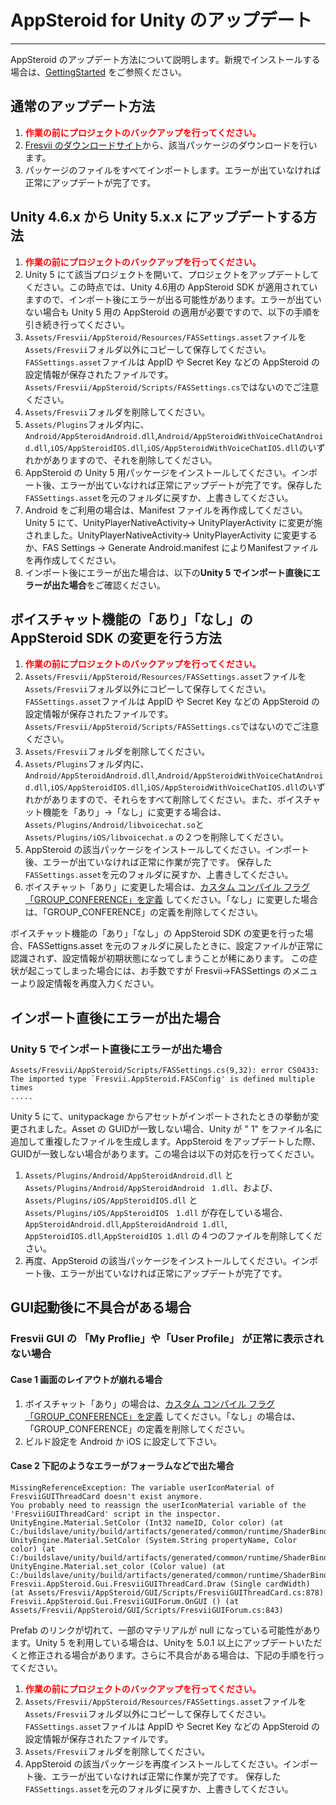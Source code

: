 # AppSteroid for Unity のアップデート

----------

AppSteroid のアップデート方法について説明します。新規でインストールする場合は、[GettingStarted](GettingStarted.md) をご参照ください。

## 通常のアップデート方法
1. **<span style="color:red">作業の前にプロジェクトのバックアップを行ってください。</span>**
2. [Fresvii のダウンロードサイト](https://fresvii.com/downloads)から、該当パッケージのダウンロードを行います。
3. パッケージのファイルをすべてインポートします。エラーが出ていなければ正常にアップデートが完了です。

## Unity 4.6.x から Unity 5.x.x にアップデートする方法
1. **<span style="color:red">作業の前にプロジェクトのバックアップを行ってください。</span>**
2. Unity 5 にて該当プロジェクトを開いて、プロジェクトをアップデートしてください。この時点では、Unity 4.6用の AppSteroid SDK が適用されていますので、インポート後にエラーが出る可能性があります。エラーが出ていない場合も Unity 5 用の AppSteroid の適用が必要ですので、以下の手順を引き続き行ってください。
3. `Assets/Fresvii/AppSteroid/Resources/FASSettings.asset`ファイルを`Assets/Fresvii`フォルダ以外にコピーして保存してください。`FASSettings.asset`ファイルは AppID や Secret Key などの AppSteroid の設定情報が保存されたファイルです。`Assets/Fresvii/AppSteroid/Scripts/FASSettings.cs`ではないのでご注意ください。
4. `Assets/Fresvii`フォルダを削除してください。
5. `Assets/Plugins`フォルダ内に、`Android/AppSteroidAndroid.dll`,`Android/AppSteroidWithVoiceChatAndroid.dll`,`iOS/AppSteroidIOS.dll`,`iOS/AppSteroidWithVoiceChatIOS.dll`のいずれかがありますので、それを削除してください。
6.  AppSteroid の Unity 5 用パッケージをインストールしてください。インポート後、エラーが出ていなければ正常にアップデートが完了です。保存した`FASSettings.asset`を元のフォルダに戻すか、上書きしてください。
7.  Android をご利用の場合は、Manifest ファイルを再作成してください。Unity 5 にて、UnityPlayerNativeActivity-> UnityPlayerActivity に変更が施されました。UnityPlayerNativeActivity-> UnityPlayerActivity に変更するか、FAS Settings -> Generate Android.manifest によりManifestファイルを再作成してください。
8.  インポート後にエラーが出た場合は、以下の**Unity 5 でインポート直後にエラーが出た場合**をご確認ください。

## ボイスチャット機能の「あり」「なし」の AppSteroid SDK の変更を行う方法
1. **<span style="color:red">作業の前にプロジェクトのバックアップを行ってください。</span>**
2. `Assets/Fresvii/AppSteroid/Resources/FASSettings.asset`ファイルを`Assets/Fresvii`フォルダ以外にコピーして保存してください。`FASSettings.asset`ファイルは AppID や Secret Key などの AppSteroid の設定情報が保存されたファイルです。`Assets/Fresvii/AppSteroid/Scripts/FASSettings.cs`ではないのでご注意ください。
3. `Assets/Fresvii`フォルダを削除してください。
4. `Assets/Plugins`フォルダ内に、`Android/AppSteroidAndroid.dll`,`Android/AppSteroidWithVoiceChatAndroid.dll`,`iOS/AppSteroidIOS.dll`,`iOS/AppSteroidWithVoiceChatIOS.dll`のいずれかがありますので、それらをすべて削除してください。また、ボイスチャット機能を「あり」→「なし」に変更する場合は、`Assets/Plugins/Android/libvoicechat.so`と `Assets/Plugins/iOS/libvoicechat.a` の２つを削除してください。
6.  AppSteroid の該当パッケージをインストールしてください。インポート後、エラーが出ていなければ正常に作業が完了です。
保存した`FASSettings.asset`を元のフォルダに戻すか、上書きしてください。
7. ボイスチャット「あり」に変更した場合は、[カスタム コンパイル フラグ「GROUP_CONFERENCE」を定義](%E3%82%B0%E3%83%AB%E3%83%BC%E3%83%97%E3%82%AB%E3%83%B3%E3%83%95%E3%82%A1%E3%83%AC%E3%83%B3%E3%82%B9%EF%BC%88%E3%83%9C%E3%82%A4%E3%82%B9%E3%83%81%E3%83%A3%E3%83%83%E3%83%88%EF%BC%89%E3%81%AE%E5%88%A9%E7%94%A8%E6%96%B9%E6%B3%95.md#2-%E3%82%AB%E3%82%B9%E3%82%BF%E3%83%A0-%E3%82%B3%E3%83%B3%E3%83%91%E3%82%A4%E3%83%AB-%E3%83%95%E3%83%A9%E3%82%B0-%E3%82%92%E5%AE%9A%E7%BE%A9%E3%81%99%E3%82%8B) してください。「なし」に変更した場合は、「GROUP_CONFERENCE」の定義を削除してください。

ボイスチャット機能の「あり」「なし」の AppSteroid SDK の変更を行った場合、FASSettigns.asset を元のフォルダに戻したときに、設定ファイルが正常に認識されず、設定情報が初期状態になってしまうことが稀にあります。
この症状が起こってしまった場合には、お手数ですが Fresvii->FASSettings のメニューより設定情報を再度入力ください。

## インポート直後にエラーが出た場合
 
### Unity 5 でインポート直後にエラーが出た場合

    Assets/Fresvii/AppSteroid/Scripts/FASSettings.cs(9,32): error CS0433: The imported type `Fresvii.AppSteroid.FASConfig' is defined multiple times
    .....

Unity 5 にて、unitypackage からアセットがインポートされたときの挙動が変更されました。Asset の GUIDが一致しない場合、Unity が " 1" をファイル名に追加して重複したファイルを生成します。AppSteroid をアップデートした際、GUIDが一致しない場合があります。この場合は以下の対応を行ってください。

1. `Assets/Plugins/Android/AppSteroidAndroid.dll` と `Assets/Plugins/Android/AppSteroidAndroid　1.dll`、および、`Assets/Plugins/iOS/AppSteroidIOS.dll` と `Assets/Plugins/iOS/AppSteroidIOS　1.dll` が存在している場合、`AppSteroidAndroid.dll`,`AppSteroidAndroid 1.dll`, `AppSteroidIOS.dll`,`AppSteroidIOS 1.dll` の４つのファイルを削除してください。
2. 再度、AppSteroid の該当パッケージをインストールしてください。インポート後、エラーが出ていなければ正常にアップデートが完了です。

## GUI起動後に不具合がある場合

### Fresvii GUI の 「My Proflie」や「User Profile」 が正常に表示されない場合

#### Case 1 画面のレイアウトが崩れる場合

 1. ボイスチャット「あり」の場合は、[カスタム コンパイル フラグ「GROUP_CONFERENCE」を定義](%E3%82%B0%E3%83%AB%E3%83%BC%E3%83%97%E3%82%AB%E3%83%B3%E3%83%95%E3%82%A1%E3%83%AC%E3%83%B3%E3%82%B9%EF%BC%88%E3%83%9C%E3%82%A4%E3%82%B9%E3%83%81%E3%83%A3%E3%83%83%E3%83%88%EF%BC%89%E3%81%AE%E5%88%A9%E7%94%A8%E6%96%B9%E6%B3%95.md#2-%E3%82%AB%E3%82%B9%E3%82%BF%E3%83%A0-%E3%82%B3%E3%83%B3%E3%83%91%E3%82%A4%E3%83%AB-%E3%83%95%E3%83%A9%E3%82%B0-%E3%82%92%E5%AE%9A%E7%BE%A9%E3%81%99%E3%82%8B) してください。「なし」の場合は、「GROUP_CONFERENCE」の定義を削除してください。
 2. ビルド設定を Android か iOS に設定して下さい。

#### Case 2 下記のようなエラーがフォーラムなどで出た場合

    MissingReferenceException: The variable userIconMaterial of FresviiGUIThreadCard doesn't exist anymore.
    You probably need to reassign the userIconMaterial variable of the 'FresviiGUIThreadCard' script in the inspector.
    UnityEngine.Material.SetColor (Int32 nameID, Color color) (at C:/buildslave/unity/build/artifacts/generated/common/runtime/ShaderBindings.gen.cs:194)
    UnityEngine.Material.SetColor (System.String propertyName, Color color) (at C:/buildslave/unity/build/artifacts/generated/common/runtime/ShaderBindings.gen.cs:191)
    UnityEngine.Material.set_color (Color value) (at C:/buildslave/unity/build/artifacts/generated/common/runtime/ShaderBindings.gen.cs:183)
    Fresvii.AppSteroid.Gui.FresviiGUIThreadCard.Draw (Single cardWidth) (at Assets/Fresvii/AppSteroid/GUI/Scripts/FresviiGUIThreadCard.cs:878)
    Fresvii.AppSteroid.Gui.FresviiGUIForum.OnGUI () (at Assets/Fresvii/AppSteroid/GUI/Scripts/FresviiGUIForum.cs:843)
    
Prefab のリンクが切れて、一部のマテリアルが null になっている可能性があります。Unity 5 を利用している場合は、Unityを 5.0.1 以上にアップデートいただくと修正される場合があります。さらに不具合がある場合は、下記の手順を行ってください。

1. **<span style="color:red">作業の前にプロジェクトのバックアップを行ってください。</span>**
2. `Assets/Fresvii/AppSteroid/Resources/FASSettings.asset`ファイルを`Assets/Fresvii`フォルダ以外にコピーして保存してください。`FASSettings.asset`ファイルは AppID や Secret Key などの AppSteroid の設定情報が保存されたファイルです。
3. `Assets/Fresvii`フォルダを削除してください。
4.  AppSteroid の該当パッケージを再度インストールしてください。インポート後、エラーが出ていなければ正常に作業が完了です。
保存した`FASSettings.asset`を元のフォルダに戻すか、上書きしてください。
